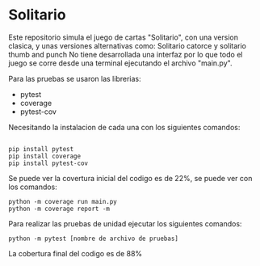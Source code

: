 # Solitario
Este repositorio simula el juego de cartas "Solitario", con una version clasica, y unas versiones alternativas como: Solitario catorce y solitario thumb and punch
No tiene desarrollada una interfaz por lo que todo el juego se corre desde una terminal ejecutando el archivo "main.py".

Para las pruebas se usaron las librerias:
  - pytest
  - coverage
  - pytest-cov

Necesitando la instalacion de cada una con los siguientes comandos:

```

pip install pytest
pip install coverage
pip install pytest-cov
```

Se puede ver la covertura inicial del codigo es de 22%, se puede ver con los comandos:

```
python -m coverage run main.py
python -m coverage report -m
```

Para realizar las pruebas de unidad ejecutar los siguientes comandos:

```
python -m pytest [nombre de archivo de pruebas]
```

La cobertura final del codigo es de 88%
